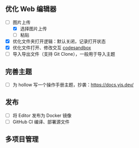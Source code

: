 ## 优化 Web 编辑器
- [ ] 图片上传
  - [x] 选择图片上传
  - [ ] 粘贴
- [x] 优化文件夹打开逻辑：默认关闭，记录打开状态
- [x] 优化文件打开、修改交互 [codesandbox](https://codesandbox.io/s/uploadcare-react-widget-props-example-forked-g1q3z8?file=/src/index.js)
- [ ] 导入导出文件（支持 Git Clone），一般用于导入主题

## 完善主题
- [ ] 为 hollow 写一个操作手册主题，抄袭：https://docs.yjs.dev/

## 发布
- [ ] 将 Editor 发布为 Docker 镜像
- [ ] GitHub CI 编译、部署源文件

## 多项目管理
